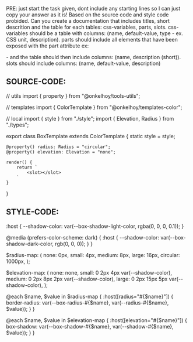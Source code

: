 PRE: just start the task given, dont include any starting lines so I can just copy your answer as it is!
 Based on the source code and style code probided. Can you create a documentation that includes titles, short descrition and the table for each tables: css-variables, parts, slots.
css-variables should be a table with columns: (name, default-value, type - ex. CSS unit, description).
parts should include all elements that have been exposed with the part attribute ex: <p part='foo'> - and the table should then include columns: (name, description (short)).
slots should include columns: (name, default-value, description)

## SOURCE-CODE:
// utils 
import { property } from "@onkelhoy/tools-utils";

// templates
import { ColorTemplate } from "@onkelhoy/templates-color";

// local 
import { style } from "./style";
import { Elevation, Radius } from "./types";

export class BoxTemplate extends ColorTemplate {
    static style = style;

    @property() radius: Radius = "circular";
    @property() elevation: Elevation = "none";

    render() {
        return `
            <slot></slot>
        `
    }
}
## STYLE-CODE:
:host {
    --shadow-color: var(--box-shadow-light-color, rgba(0, 0, 0, 0.1));
}

@media (prefers-color-scheme: dark) {
    :host {
        --shadow-color: var(--box-shadow-dark-color, rgb(0, 0, 0));
    }
}

$radius-map: (
    none: 0px,
    small: 4px,
    medium: 8px,
    large: 16px,
    circular: 1000px,
);

$elevation-map: (
    none: none,
    small: 0 2px 4px var(--shadow-color),
    medium: 0 2px 8px 2px var(--shadow-color),
    large: 0 2px 15px 5px var(--shadow-color),
);

@each $name, $value in $radius-map {
    :host([radius="#{$name}"]) {
        border-radius: var(--box-radius-#{$name}, var(--radius-#{$name}, $value));
    }
}

@each $name, $value in $elevation-map {
    :host([elevation="#{$name}"]) {
        box-shadow: var(--box-shadow-#{$name}, var(--shadow-#{$name}, $value));
    }
} 